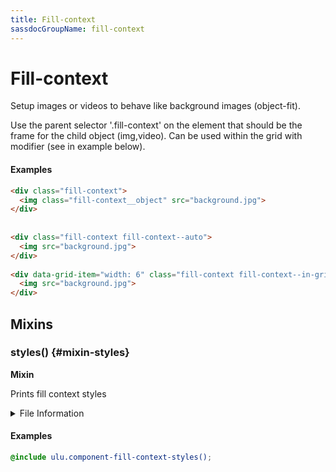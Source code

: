 ```yaml
---
title: Fill-context
sassdocGroupName: fill-context
---
```



# Fill-context

<div class="type-large">

Setup images or videos to behave like background images (object-fit).

</div>








Use the parent selector '.fill-context' on the element that should be the 
frame for the child object (img,video).  Can be used within the grid with 
modifier (see in example below).
    
    

#### Examples

      


``` html
<div class="fill-context">
  <img class="fill-context__object" src="background.jpg">
</div>
 
 
<div class="fill-context fill-context--auto">
  <img src="background.jpg">
</div>
 
<div data-grid-item="width: 6" class="fill-context fill-context--in-grid fill-context--contain">
  <img src="background.jpg">
</div>
```
  

      
  

## Mixins




<div class="sassdoc-item-header">

###  styles() {#mixin-styles}

  <div class="sassdoc-item-header__labels">
    <span class="tag tag--primary"><strong>Mixin</strong></span>
  </div>

</div>

  

Prints fill context styles
    
    


<details>
  <summary>File Information</summary>
  
- **File:** _fill-context.scss
- **Group:** fill-context
- **Type:** mixin
- **Lines (comments):** 30-32
- **Lines (code):** 34-64

</details>

    

#### Examples

      


``` scss
@include ulu.component-fill-context-styles();
```
  

      
  
  